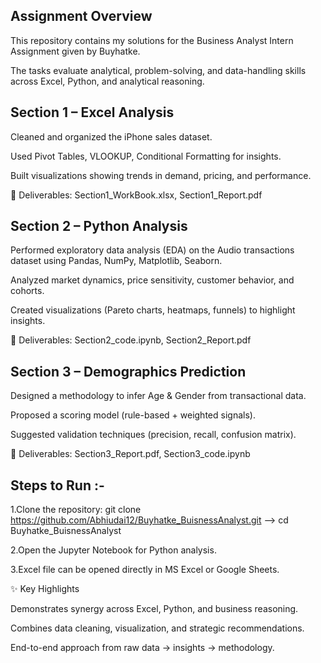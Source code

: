 ## Assignment Overview

This repository contains my solutions for the Business Analyst Intern Assignment given by Buyhatke.

The tasks evaluate analytical, problem-solving, and data-handling skills across Excel, Python, and analytical reasoning.

## Section 1 – Excel Analysis

Cleaned and organized the iPhone sales dataset.

Used Pivot Tables, VLOOKUP, Conditional Formatting for insights.

Built visualizations showing trends in demand, pricing, and performance.

📌 Deliverables: Section1_WorkBook.xlsx, Section1_Report.pdf

## Section 2 – Python Analysis

Performed exploratory data analysis (EDA) on the Audio transactions dataset using Pandas, NumPy, Matplotlib, Seaborn.

Analyzed market dynamics, price sensitivity, customer behavior, and cohorts.

Created visualizations (Pareto charts, heatmaps, funnels) to highlight insights.

📌 Deliverables: Section2_code.ipynb, Section2_Report.pdf

## Section 3 – Demographics Prediction

Designed a methodology to infer Age & Gender from transactional data.

Proposed a scoring model (rule-based + weighted signals).

Suggested validation techniques (precision, recall, confusion matrix).

📌 Deliverables: Section3_Report.pdf, Section3_code.ipynb 

## Steps to Run :-

1.Clone the repository:
git clone https://github.com/Abhiudai12/Buyhatke_BuisnessAnalyst.git  --> cd Buyhatke_BuisnessAnalyst

2.Open the Jupyter Notebook for Python analysis.

3.Excel file can be opened directly in MS Excel or Google Sheets.

✨ Key Highlights

Demonstrates synergy across Excel, Python, and business reasoning.

Combines data cleaning, visualization, and strategic recommendations.

End-to-end approach from raw data → insights → methodology.
